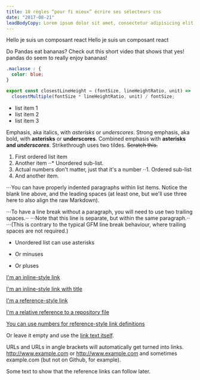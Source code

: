 ```yaml
---
title: 10 règles “pour fi mieux” écrire ses sélecteurs css
date: "2017-08-21"
leadBodyCopy: Lorem ipsum dolor sit amet, consectetur adipisicing elit, sed do eiusmod tempor incididunt ut labore et dolore magna aliqua. Ut enim ad minim veniam, quis nostrud exercitation ullamco laboris nisi ut aliquip ex ea commodo consequat.
---
```


<he2>Hello je suis un composant react</he2>
<he3>Hello je suis un composant react</he3>

Do Pandas eat bananas? Check out this short video that shows that yes! pandas do seem to really enjoy bananas!


```css
.maclasse : {
  color: blue;
}
```

```javascript
export const closestLineHeight = (fontSize, lineHeightRatio, unit) =>
  closestMultiple(fontSize * lineHeightRatio, unit) / fontSize;
```

* list item 1
* list item 2
* list item 3


Emphasis, aka italics, with _asterisks_ or _underscores_.
Strong emphasis, aka bold, with **asterisks** or **underscores**.
Combined emphasis with **asterisks and _underscores_**.
Strikethrough uses two tildes. ~~Scratch this.~~


1.  First ordered list item
2.  Another item
    ⋅⋅\* Unordered sub-list.
3.  Actual numbers don't matter, just that it's a number
    ⋅⋅1. Ordered sub-list
4.  And another item.


⋅⋅⋅You can have properly indented paragraphs within list items. Notice the blank line above, and the leading spaces (at least one, but we'll use three here to also align the raw Markdown).

⋅⋅⋅To have a line break without a paragraph, you will need to use two trailing spaces.⋅⋅
⋅⋅⋅Note that this line is separate, but within the same paragraph.⋅⋅
⋅⋅⋅(This is contrary to the typical GFM line break behaviour, where trailing spaces are not required.)


* Unordered list can use asterisks
- Or minuses
* Or pluses



[I'm an inline-style link](https://www.google.com)

[I'm an inline-style link with title](https://www.google.com "Google's Homepage")

[I'm a reference-style link][arbitrary case-insensitive reference text]

[I'm a relative reference to a repository file](../blob/master/LICENSE)

[You can use numbers for reference-style link definitions][1]



Or leave it empty and use the [link text itself].

URLs and URLs in angle brackets will automatically get turned into links.
http://www.example.com or <http://www.example.com> and sometimes
example.com (but not on Github, for example).

Some text to show that the reference links can follow later.


[arbitrary case-insensitive reference text]: https://www.mozilla.org
[1]: http://slashdot.org
[link text itself]: http://www.reddit.com
